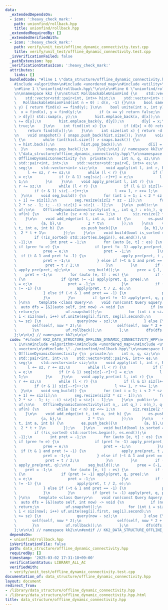```yaml
---
data:
  _extendedDependsOn:
  - icon: ':heavy_check_mark:'
    path: unionfind/rollback.hpp
    title: unionfind/rollback.hpp
  _extendedRequiredBy: []
  _extendedVerifiedWith:
  - icon: ':heavy_check_mark:'
    path: verify/unit_test/offline_dynamic_connectivity.test.cpp
    title: verify/unit_test/offline_dynamic_connectivity.test.cpp
  _isVerificationFailed: false
  _pathExtension: hpp
  _verificationStatusIcon: ':heavy_check_mark:'
  attributes:
    links: []
  bundledCode: "#line 1 \"data_structure/offline_dynamic_connectivity.hpp\"\n\n\n\n\
    #include <algorithm>\n#include <unordered_map>\n#include <utility>\n#include <vector>\n\
    \n#line 1 \"unionfind/rollback.hpp\"\n\n\n\n#line 6 \"unionfind/rollback.hpp\"\
    \n\nnamespace kk2 {\n\nstruct RollbackableUnionFind {\n    std::vector<int> d;\n\
    \    std::vector<std::pair<int, int>> hist;\n    std::vector<int> snaps;\n\n \
    \   RollbackableUnionFind(int n = 0) : d(n, -1) {}\n\n    bool same(int x, int\
    \ y) { return find(x) == find(y); }\n\n    bool unite(int x, int y) {\n      \
    \  x = find(x), y = find(y);\n        if (x == y) return false;\n        if (d[x]\
    \ > d[y]) std::swap(x, y);\n        hist.emplace_back(x, d[x]);\n        d[x]\
    \ += d[y];\n        hist.emplace_back(y, d[y]);\n        d[y] = x;\n        return\
    \ true;\n    }\n\n    int find(int x) {\n        if (d[x] < 0) return x;\n   \
    \     return find(d[x]);\n    }\n\n    int size(int x) { return -d[find(x)]; }\n\
    \n    void snapshot() { snaps.push_back(hist.size()); }\n\n    void rollback()\
    \ {\n        while (int(hist.size()) > snaps.back()) {\n            auto [i, x]\
    \ = hist.back();\n            hist.pop_back();\n            d[i] = x;\n      \
    \  }\n        snaps.pop_back();\n    }\n};\n\n} // namespace kk2\n\n\n#line 10\
    \ \"data_structure/offline_dynamic_connectivity.hpp\"\n\nnamespace kk2 {\n\nstruct\
    \ OfflineDynamicConnectivity {\n  private:\n    int n, q, sz;\n\n    using E =\
    \ std::pair<int, int>;\n    std::vector<std::pair<E, int>> es;\n    std::vector<E>\
    \ seg;\n    std::vector<int> siz;\n\n    void apply(int l, int r, E e) {\n   \
    \     l += sz, r += sz;\n        while (l < r) {\n            if (l & 1) seg[siz[l++]++]\
    \ = e;\n            if (r & 1) seg[siz[--r]++] = e;\n            l >>= 1, r >>=\
    \ 1;\n        }\n    }\n\n    void apply_pre(int l, int r) {\n        l += sz,\
    \ r += sz;\n        while (l < r) {\n            if (l & 1) siz[l++]++;\n    \
    \        if (r & 1) siz[--r]++;\n            l >>= 1, r >>= 1;\n        }\n  \
    \  }\n\n    void seg_build() {\n        for (int i = 1; i < 2 * sz - 1; i++) siz[i\
    \ + 1] += siz[i];\n        seg.resize(siz[2 * sz - 1]);\n        for (int i =\
    \ 2 * sz - 1; i; --i) siz[i] = siz[i - 1];\n    }\n\n  public:\n    RollbackableUnionFind\
    \ uf;\n\n    OfflineDynamicConnectivity(int n_, int q_) : n(n_), q(q_), sz(1),\
    \ uf(n) {\n        while (sz < n) sz <<= 1;\n        siz.resize(2 * sz, 0);\n\
    \    }\n\n    void add_edge(int t, int a, int b) {\n        es.push_back({\n \
    \           {a, b},\n            2 * t\n        });\n    }\n\n    void del_edge(int\
    \ t, int a, int b) {\n        es.push_back({\n            {a, b},\n          \
    \  2 * t + 1\n        });\n    }\n\n    void build(bool is_sorted = false) {\n\
    \        if (!is_sorted) std::sort(es.begin(), es.end());\n        E pree = {-1,\
    \ -1};\n        int pret = -1;\n        for (auto [e, t] : es) {\n           \
    \ if (pree != e) {\n                if (pret != -1) apply_pre(pret, q);\n    \
    \            pree = e;\n                pret = -1;\n            }\n          \
    \  if (t & 1 and pret != -1) {\n                apply_pre(pret, t / 2);\n    \
    \            pret = -1;\n            } else if (~t & 1 and pret == -1) {\n   \
    \             pret = t / 2;\n            }\n        }\n        if (pret != -1)\
    \ apply_pre(pret, q);\n\n        seg_build();\n        pree = {-1, -1};\n    \
    \    pret = -1;\n        for (auto [e, t] : es) {\n            if (pree != e)\
    \ {\n                if (pret != -1) apply(pret, q, pree);\n                pree\
    \ = e;\n                pret = -1;\n            }\n            if (t & 1 and pret\
    \ != -1) {\n                apply(pret, t / 2, e);\n                pret = -1;\n\
    \            } else if (~t & 1 and pret == -1) {\n                pret = t / 2;\n\
    \            }\n        }\n        if (pret != -1) apply(pret, q, pree);\n   \
    \ }\n\n    template <class Query>\n    void run(const Query &query) {\n      \
    \  auto dfs = [&](auto self, int now) -> void {\n            if (now - sz >= q)\
    \ return;\n            uf.snapshot();\n            for (int i = siz[now - 1];\
    \ i < siz[now]; i++) uf.unite(seg[i].first, seg[i].second);\n            if (now\
    \ >= sz) {\n                query(now - sz);\n            } else {\n         \
    \       self(self, now * 2);\n                self(self, now * 2 + 1);\n     \
    \       }\n            uf.rollback();\n        };\n        dfs(dfs, 1);\n    }\n\
    };\n\n\n} // namespace kk2\n\n\n"
  code: "#ifndef KK2_DATA_STRUCTURE_OFFLINE_DYNAMIC_CONNECTIVITY_HPP\n#define KK2_DATA_STRUCTURE_OFFLINE_DYNAMIC_CONNECTIVITY_HPP\
    \ 1\n\n#include <algorithm>\n#include <unordered_map>\n#include <utility>\n#include\
    \ <vector>\n\n#include \"../unionfind/rollback.hpp\"\n\nnamespace kk2 {\n\nstruct\
    \ OfflineDynamicConnectivity {\n  private:\n    int n, q, sz;\n\n    using E =\
    \ std::pair<int, int>;\n    std::vector<std::pair<E, int>> es;\n    std::vector<E>\
    \ seg;\n    std::vector<int> siz;\n\n    void apply(int l, int r, E e) {\n   \
    \     l += sz, r += sz;\n        while (l < r) {\n            if (l & 1) seg[siz[l++]++]\
    \ = e;\n            if (r & 1) seg[siz[--r]++] = e;\n            l >>= 1, r >>=\
    \ 1;\n        }\n    }\n\n    void apply_pre(int l, int r) {\n        l += sz,\
    \ r += sz;\n        while (l < r) {\n            if (l & 1) siz[l++]++;\n    \
    \        if (r & 1) siz[--r]++;\n            l >>= 1, r >>= 1;\n        }\n  \
    \  }\n\n    void seg_build() {\n        for (int i = 1; i < 2 * sz - 1; i++) siz[i\
    \ + 1] += siz[i];\n        seg.resize(siz[2 * sz - 1]);\n        for (int i =\
    \ 2 * sz - 1; i; --i) siz[i] = siz[i - 1];\n    }\n\n  public:\n    RollbackableUnionFind\
    \ uf;\n\n    OfflineDynamicConnectivity(int n_, int q_) : n(n_), q(q_), sz(1),\
    \ uf(n) {\n        while (sz < n) sz <<= 1;\n        siz.resize(2 * sz, 0);\n\
    \    }\n\n    void add_edge(int t, int a, int b) {\n        es.push_back({\n \
    \           {a, b},\n            2 * t\n        });\n    }\n\n    void del_edge(int\
    \ t, int a, int b) {\n        es.push_back({\n            {a, b},\n          \
    \  2 * t + 1\n        });\n    }\n\n    void build(bool is_sorted = false) {\n\
    \        if (!is_sorted) std::sort(es.begin(), es.end());\n        E pree = {-1,\
    \ -1};\n        int pret = -1;\n        for (auto [e, t] : es) {\n           \
    \ if (pree != e) {\n                if (pret != -1) apply_pre(pret, q);\n    \
    \            pree = e;\n                pret = -1;\n            }\n          \
    \  if (t & 1 and pret != -1) {\n                apply_pre(pret, t / 2);\n    \
    \            pret = -1;\n            } else if (~t & 1 and pret == -1) {\n   \
    \             pret = t / 2;\n            }\n        }\n        if (pret != -1)\
    \ apply_pre(pret, q);\n\n        seg_build();\n        pree = {-1, -1};\n    \
    \    pret = -1;\n        for (auto [e, t] : es) {\n            if (pree != e)\
    \ {\n                if (pret != -1) apply(pret, q, pree);\n                pree\
    \ = e;\n                pret = -1;\n            }\n            if (t & 1 and pret\
    \ != -1) {\n                apply(pret, t / 2, e);\n                pret = -1;\n\
    \            } else if (~t & 1 and pret == -1) {\n                pret = t / 2;\n\
    \            }\n        }\n        if (pret != -1) apply(pret, q, pree);\n   \
    \ }\n\n    template <class Query>\n    void run(const Query &query) {\n      \
    \  auto dfs = [&](auto self, int now) -> void {\n            if (now - sz >= q)\
    \ return;\n            uf.snapshot();\n            for (int i = siz[now - 1];\
    \ i < siz[now]; i++) uf.unite(seg[i].first, seg[i].second);\n            if (now\
    \ >= sz) {\n                query(now - sz);\n            } else {\n         \
    \       self(self, now * 2);\n                self(self, now * 2 + 1);\n     \
    \       }\n            uf.rollback();\n        };\n        dfs(dfs, 1);\n    }\n\
    };\n\n\n} // namespace kk2\n\n#endif // KK2_DATA_STRUCTURE_OFFLINE_DYNAMIC_CONNECTIVITY_HPP\n"
  dependsOn:
  - unionfind/rollback.hpp
  isVerificationFile: false
  path: data_structure/offline_dynamic_connectivity.hpp
  requiredBy: []
  timestamp: '2025-03-02 17:31:18+09:00'
  verificationStatus: LIBRARY_ALL_AC
  verifiedWith:
  - verify/unit_test/offline_dynamic_connectivity.test.cpp
documentation_of: data_structure/offline_dynamic_connectivity.hpp
layout: document
redirect_from:
- /library/data_structure/offline_dynamic_connectivity.hpp
- /library/data_structure/offline_dynamic_connectivity.hpp.html
title: data_structure/offline_dynamic_connectivity.hpp
---
```


